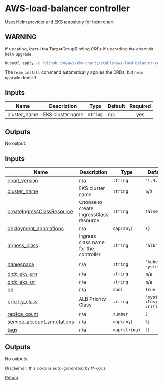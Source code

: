 # AWS-load-balancer controller

Uses Helm provider and EKS repository for helm chart.

## WARNING

If updating, install the TargetGroupBinding CRDs if upgrading the chart via `helm upgrade`.

```bash
kubectl apply -k "github.com/aws/eks-charts/stable/aws-load-balancer-controller
```

The `helm install` command automatically applies the CRDs, but `helm upgrade` doesn't.

## Inputs

| Name | Description | Type | Default | Required |
|------|-------------|------|---------|:--------:|
| cluster\_name | EKS cluster name | `string` | n/a | yes |

## Outputs

No output.

<!-- BEGIN_TF_DOCS -->



## Inputs

| Name | Description | Type | Default | Required |
|------|-------------|------|---------|:--------:|
| <a name="input_chart_version"></a> [chart\_version](#input\_chart\_version) | n/a | `string` | `"1.4.2"` | no |
| <a name="input_cluster_name"></a> [cluster\_name](#input\_cluster\_name) | EKS cluster name | `string` | n/a | yes |
| <a name="input_createIngressClassResource"></a> [createIngressClassResource](#input\_createIngressClassResource) | Choose to create IngressClass resource | `string` | `false` | no |
| <a name="input_deployment_annotations"></a> [deployment\_annotations](#input\_deployment\_annotations) | n/a | `map(any)` | `{}` | no |
| <a name="input_ingress_class"></a> [ingress\_class](#input\_ingress\_class) | Ingress class name for the controller | `string` | `"alb"` | no |
| <a name="input_namespace"></a> [namespace](#input\_namespace) | n/a | `string` | `"kube-system"` | no |
| <a name="input_oidc_eks_arn"></a> [oidc\_eks\_arn](#input\_oidc\_eks\_arn) | n/a | `string` | n/a | yes |
| <a name="input_oidc_eks_url"></a> [oidc\_eks\_url](#input\_oidc\_eks\_url) | n/a | `string` | n/a | yes |
| <a name="input_on"></a> [on](#input\_on) | n/a | `bool` | `true` | no |
| <a name="input_priority_class"></a> [priority\_class](#input\_priority\_class) | ALB Priority Class | `string` | `"system-cluster-critical"` | no |
| <a name="input_replica_count"></a> [replica\_count](#input\_replica\_count) | n/a | `number` | `2` | no |
| <a name="input_service_account_annotations"></a> [service\_account\_annotations](#input\_service\_account\_annotations) | n/a | `map(any)` | `{}` | no |
| <a name="input_tags"></a> [tags](#input\_tags) | n/a | `map(string)` | `{}` | no |

## Outputs

No outputs.

Disclaimer: this code is auto-generated by [tf-docs](https://terraform-docs.io)

[Return](../README.md)
<!-- END_TF_DOCS -->